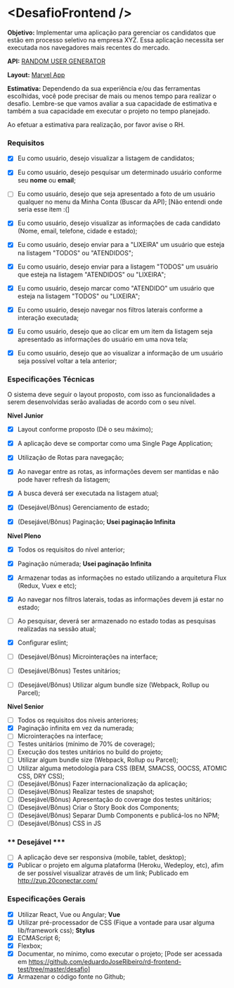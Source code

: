 # \<DesafioFrontend />

**Objetivo:**
Implementar uma aplicação para gerenciar os candidatos que estão em processo seletivo na empresa XYZ. Essa aplicação necessita ser executada nos navegadores mais recentes do mercado.

**API:** [RANDOM USER GENERATOR](https://randomuser.me/)

**Layout:** [Marvel App](https://marvelapp.com/39776de)

**Estimativa:**
Dependendo da sua experiência e/ou das ferramentas escolhidas, você pode precisar de mais ou menos tempo para realizar o desafio.
Lembre-se que vamos avaliar a sua capacidade de estimativa e também a sua capacidade em executar o projeto no tempo planejado.

Ao efetuar a estimativa para realização, por favor avise o RH.


### **Requisitos** ###
 - [x]  Eu como usuário, desejo visualizar a listagem de candidatos;
 - [x]  Eu como usuário, desejo pesquisar um determinado usuário conforme seu **nome** ou **email**;
 - [ ]  Eu como usuário, desejo que seja apresentado a foto de um usuário qualquer no menu da Minha Conta (Buscar da API); [Não entendi onde seria esse item :(]
 - [x]  Eu como usuário, desejo visualizar as informações de cada candidato (Nome, email, telefone, cidade e estado);
 - [x]  Eu como usuário, desejo enviar para a "LIXEIRA" um usuário que esteja na listagem "TODOS" ou "ATENDIDOS";
 - [x]  Eu como usuário, desejo enviar para a listagem "TODOS" um usuário que esteja na listagem "ATENDIDOS" ou "LIXEIRA";
 - [x]  Eu como usuário, desejo marcar como "ATENDIDO" um usuário que esteja na listagem "TODOS" ou "LIXEIRA";
 - [x]  Eu como usuário, desejo navegar nos filtros laterais conforme a interação executada;
 - [x]  Eu como usuário, desejo que ao clicar em um item da listagem seja apresentado as informações do usuário em uma nova tela;
 - [x]  Eu como usuário, desejo que ao visualizar a informação de um usuário seja possível voltar a tela anterior;


### **Especificações Técnicas** ###
O sistema deve seguir o layout proposto, com isso as funcionalidades a serem desenvolvidas serão avaliadas de acordo com o seu nível.

**Nível Junior**
 - [x]  Layout conforme proposto (Dê o seu máximo);
 - [x]  A aplicação deve se comportar como uma Single Page Application;
 - [x]  Utilização de Rotas para navegação;
 - [x]  Ao navegar entre as rotas, as informações devem ser mantidas e não pode haver refresh da listagem;
 - [x]  A busca deverá ser executada na listagem atual;
 - [x]  (Desejável/Bônus) Gerenciamento de estado;
 - [x]  (Desejável/Bônus) Paginação; **Usei paginação Infinita**


**Nível Pleno**
 - [x]  Todos os requisitos do nível anterior;
 - [x]  Paginação númerada; **Usei paginação Infinita**
 - [x]  Armazenar todas as informações no estado utilizando a arquitetura Flux (Redux, Vuex e etc);
 - [x]  Ao navegar nos filtros laterais, todas as informações devem já estar no estado;
 - [ ]  Ao pesquisar, deverá ser armazenado no estado todas as pesquisas realizadas na sessão atual;
 - [x]  Configurar eslint;
 - [ ]  (Desejável/Bônus) Microinterações na interface;
 - [ ]  (Desejável/Bônus) Testes unitários;
 - [ ]  (Desejável/Bônus) Utilizar algum bundle size (Webpack, Rollup ou Parcel);


**Nível Senior**
 - [ ]  Todos os requisitos dos níveis anteriores;
 - [x]  Paginação infinita em vez da numerada;
 - [ ]  Microinterações na interface;
 - [ ]  Testes unitários (mínimo de 70% de coverage);
 - [ ]  Execução dos testes unitários no build do projeto;
 - [ ]  Utilizar algum bundle size (Webpack, Rollup ou Parcel);
 - [ ]  Utilizar alguma metodologia para CSS (BEM, SMACSS, OOCSS, ATOMIC CSS, DRY CSS);
 - [ ]  (Desejável/Bônus) Fazer internacionalização da aplicação;
 - [ ]  (Desejável/Bônus) Realizar testes de snapshot;
 - [ ]  (Desejável/Bônus) Apresentação do coverage dos testes unitários;
 - [ ]  (Desejável/Bônus) Criar o Story Book dos Components;
 - [ ]  (Desejável/Bônus) Separar Dumb Components e publicá-los no NPM;
 - [ ]  (Desejável/Bônus) CSS in JS

### ** Desejável *** ###
 - [ ]  A aplicação deve ser responsiva (mobile, tablet, desktop);
 - [x]  Publicar o projeto em alguma plataforma (Heroku, Wedeploy, etc), afim de ser possível visualizar através de um link;
 Publicado em http://zup.20conectar.com/

### **Especificações Gerais** ###
 - [x]  Utilizar React, Vue ou Angular; **Vue**
 - [x]  Utilizar pré-processador de CSS (Fique a vontade para usar alguma lib/framework css); **Stylus**
 - [x]  ECMAScript 6;
 - [x]  Flexbox;
 - [x]  Documentar, no mínimo, como executar o projeto; [Pode ser acessada em https://github.com/eduardoJoseRibeiro/rd-frontend-test/tree/master/desafio]
 - [x]  Armazenar o código fonte no Github;
